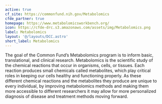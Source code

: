 ```yaml
---
active: true
cf_site: https://commonfund.nih.gov/Metabolomics
cfde_partner: true
homepage: https://www.metabolomicsworkbench.org/
icon: https://cfde-drc.s3.amazonaws.com/assets/img/Metabolomics.png
label: Metabolomics
layout: '@/layouts/DCC.astro'
short_label: Metabolomics
---
```

The goal of the Common Fund’s Metabolomics program is to inform basic, translational, and clinical research. Metabolomics is the scientific study of the chemical reactions that occur in organisms, cells, or tissues. Each reaction produces small chemicals called metabolites, which play critical roles in keeping our cells healthy and functioning properly. As these different chemical reactions and the metabolites they produce are unique to every individual, by improving metabolomics methods and making them more accessible to different researchers it may allow for more personalized diagnosis of disease and treatment methods moving forward.